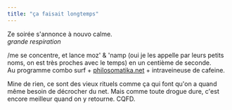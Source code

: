 ```yaml
---
title: "ça faisait longtemps"
---
```


Ze soirée s'annonce à nouvo calme.  
*grande respiration*

/me se concentre, et lance moz' & 'namp (oui je les appelle par leurs petits
noms, on est très proches avec le temps) en un centième de seconde.  
Au programme combo surf + [philosomatika.net](http://www.philosomatika.net/)
\+ intraveineuse de cafeine.

Mine de rien, ce sont des vieux rituels comme ça qui font qu'on a quand même
besoin de décrocher du net. Mais comme toute drogue dure, c'est encore
meilleur quand on y retourne. CQFD.

